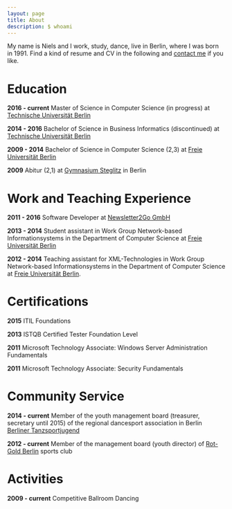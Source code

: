 ```yaml
---
layout: page
title: About
description: $ whoami
---
```


My name is Niels and I work, study, dance, live in Berlin, where I was born in 1991.
Find a kind of resume and CV in the following and [contact me](mailto:zt58afzz@nielshoppe.de) if you like.

# Education

**2016 - current**
Master of Science in Computer Science (in progress) at [Technische Universität Berlin][tub]

**2014 - 2016**
Bachelor of Science in Business Informatics (discontinued) at [Technische Universität Berlin][tub]

**2009 - 2014**
Bachelor of Science in Computer Science (2,3) at [Freie Universität Berlin][fub]

**2009**
Abitur (2,1) at [Gymnasium Steglitz](http://gymnasiumsteglitz.de) in Berlin

# Work and Teaching Experience

**2011 - 2016**
Software Developer at [Newsletter2Go GmbH](https://www.newsletter2go.com)

**2013 - 2014**
Student assistant in Work Group Network-based Informationsystems in the Department of Computer Science at [Freie Universität Berlin][fub]

**2012 - 2014**
Teaching assistant for XML-Technologies in Work Group Network-based Informationsystems in the Department of Computer Science at [Freie Universität Berlin][fub].

[fub]: http://fu-berlin.de
[tub]: http://tu-berlin.de

# Certifications

**2015**
ITIL Foundations

**2013**
ISTQB Certified Tester Foundation Level

**2011**
Microsoft Technology Associate: Windows Server Administration Fundamentals

**2011**
Microsoft Technology Associate: Security Fundamentals

# Community Service

**2014 - current**
Member of the youth management board (treasurer, secretary until 2015) of the regional dancesport association in Berlin [Berliner Tanzsportjugend][btsj]

<!--- Mit 2012 bin ich mir nicht sicher -->
**2012 - current**
Member of the management board (youth director) of [Rot-Gold Berlin][rgb] sports club

<!--
**? - ?**
Youth leader at  [Lindenkirchengemeinde][linde]
-->

[btsj]: http://btsj.de
[rgb]: http://www.rotgold-berlin.de
[linde]: http://lindenkirche.de

# Activities

**2009 - current**
Competitive Ballroom Dancing
